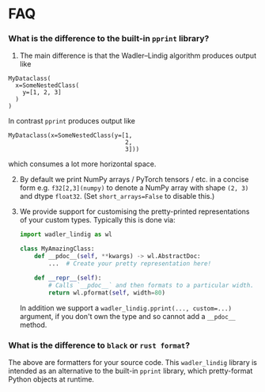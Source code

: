 # FAQ

### What is the difference to the built-in `pprint` library?

1. The main difference is that the Wadler–Lindig algorithm produces output like

```
MyDataclass(
  x=SomeNestedClass(
    y=[1, 2, 3]
  )
)
```

In contrast `pprint` produces output like

```
MyDataclass(x=SomeNestedClass(y=[1,
                                 2,
                                 3]))
```

which consumes a lot more horizontal space.

2. By default we print NumPy arrays / PyTorch tensors / etc. in a concise form e.g. `f32[2,3](numpy)` to denote a NumPy array with shape `(2, 3)` and dtype `float32`. (Set `short_arrays=False` to disable this.)

3. We provide support for customising the pretty-printed representations of your custom types. Typically this is done via:

    ```python
    import wadler_lindig as wl

    class MyAmazingClass:
        def __pdoc__(self, **kwargs) -> wl.AbstractDoc:
            ...  # Create your pretty representation here!

        def __repr__(self):
            # Calls `__pdoc__` and then formats to a particular width.
            return wl.pformat(self, width=80)
    ```

    In addition we support a `wadler_lindig.pprint(..., custom=...)` argument, if you don't own the type and so cannot add a `__pdoc__` method.

### What is the difference to `black` or `rust format`?

The above are formatters for your source code. This `wadler_lindig` library is intended as an alternative to the built-in `pprint` library, which pretty-format Python objects at runtime.
